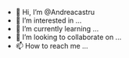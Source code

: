 - 👋 Hi, I’m @Andreacastru
- 👀 I’m interested in ...
- 🌱 I’m currently learning ...
- 💞️ I’m looking to collaborate on ...
- 📫 How to reach me ...

<!---
Andreacastru/Andreacastru is a ✨ special ✨ repository because its `README.md` (this file) appears on your GitHub profile.
You can click the Preview link to take a look at your changes.
--->
